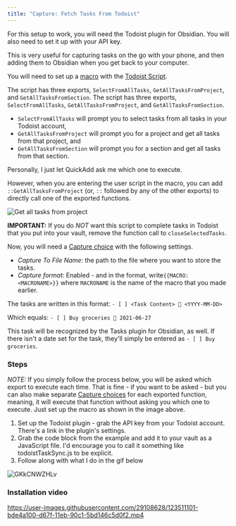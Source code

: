 ```yaml
---
title: "Capture: Fetch Tasks From Todoist"
---
```


For this setup to work, you will need the Todoist plugin for Obsidian.
You will also need to set it up with your API key.

This is very useful for capturing tasks on the go with your phone, and then adding them to Obsidian when you get back to your computer.

You will need to set up a [macro](../Choices/MacroChoice.md) with the [Todoist Script](./Attachments/TodoistScript.js).

The script has three exports, `SelectFromAllTasks`, `GetAllTasksFromProject`, and `GetAllTasksFromSection`.
The script has three exports, `SelectFromAllTasks`, `GetAllTasksFromProject`, and `GetAllTasksFromSection`.

-   `SelectFromAllTasks` will prompt you to select tasks from all tasks in your Todoist account,
-   `GetAllTasksFromProject` will prompt you for a project and get all tasks from that project, and
-   `GetAllTasksFromSection` will prompt you for a section and get all tasks from that section.

Personally, I just let QuickAdd ask me which one to execute.

However, when you are entering the user script in the macro, you can add `::GetAllTasksFromProject` (or, `::` followed by any of the other exports) to directly call one of the exported functions.

![Get all tasks from project](../Images/Todoist-GetAllTasksFromProject.png)

**IMPORTANT:** If you do _NOT_ want this script to complete tasks in Todoist that you put into your vault, remove the function call to `closeSelectedTasks`.

Now, you will need a [Capture choice](../Choices/CaptureChoice.md) with the following settings.

-   _Capture To File Name:_ the path to the file where you want to store the tasks.
-   _Capture format:_ Enabled - and in the format, write`{{MACRO:<MACRONAME>}}` where `MACRONAME` is the name of the macro that you made earlier.

The tasks are written in this format:
`- [ ] <Task Content> 📆 <YYYY-MM-DD>`

Which equals: `- [ ] Buy groceries 📆 2021-06-27`

This task will be recognized by the Tasks plugin for Obsidian, as well.
If there isn't a date set for the task, they'll simply be entered as `- [ ] Buy groceries`.

### Steps

_NOTE:_ If you simply follow the process below, you will be asked which export to execute each time.
That is fine - if you want to be asked - but you can also make separate [Capture choices](../Choices/CaptureChoice.md) for each exported function, meaning, it will execute that function without asking you which one to execute.
Just set up the macro as shown in the image above.

1. Set up the Todoist plugin - grab the API key from your Todoist account. There's a link in the plugin's settings.
2. Grab the code block from the example and add it to your vault as a JavaScript file. I'd encourage you to call it something like todoistTaskSync.js to be explicit.
3. Follow along with what I do in the gif below

![GKkCNWZHLv](https://user-images.githubusercontent.com/29108628/123500983-26ad2880-d642-11eb-9e45-b537271312d1.gif)

### Installation video

https://user-images.githubusercontent.com/29108628/123511101-bde4a100-d67f-11eb-90c1-5bd146c5d0f2.mp4
